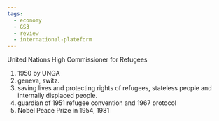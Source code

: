 ```yaml
---
tags:
  - economy
  - GS3
  - review
  - international-plateform
---
```

United Nations High Commissioner for Refugees
1. 1950 by UNGA
2. geneva, switz.
3. saving lives and protecting rights of refugees, stateless people and internally displaced people.
4. guardian of 1951 refugee convention and 1967 protocol
5. Nobel Peace Prize in 1954,  1981